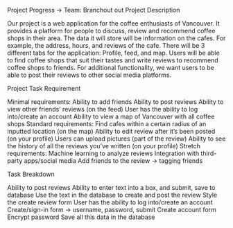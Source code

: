 Project Progress → Team: Branchout out
Project Description

Our project is a web application for the coffee enthusiasts of Vancouver. It provides a platform for people to discuss, review and recommend coffee shops in their area. The data it will store will be information on the cafes. For example, the address, hours, and reviews of the cafe. There will be 3 different tabs for the application: Profile, feed, and map. Users will be able to find coffee shops that suit their tastes and write reviews to recommend coffee shops to friends. For additional functionality, we want users to be able to post their reviews to other social media platforms. 


Project Task Requirement

Minimal requirements:
Ability to add friends
Ability to post reviews
Ability to view other friends’ reviews (on the feed)
User has the ability to log into/create an account
Ability to view a map of Vancouver with all coffee shops
Standard requirements:
Find cafes within a certain radius of an inputted location (on the map)
Ability to edit review after it’s been posted (on your profile)
Users can upload pictures (part of the review)
Ability to see the history of all the reviews you’ve written (on your profile)
Stretch requirements:
Machine learning to analyze reviews
Integration with third-party apps/social media 
Add friends to the review → tagging friends

Task Breakdown

Ability to post reviews
Ability to enter text into a box, and submit, save to database
Use the text in the database to create and post the review
Style the create review form 
User has the ability to log into/create an account
Create/sign-in form → username, password, submit
Create account form
Encrypt password
Save all this data in the database
